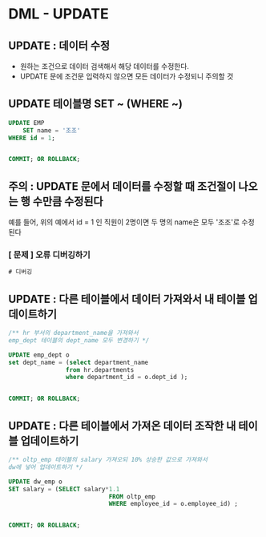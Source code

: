 # DML - UPDATE

## UPDATE : 데이터 수정

* 원하는 조건으로 데이터 검색해서 해당 데이터를 수정한다.
* UPDATE 문에 조건문 입력하지 않으면 모든 데이터가 수정되니 주의할 것

## UPDATE 테이블명 SET ~ \(WHERE ~\)

```sql
UPDATE EMP 
    SET name = '조조'
WHERE id = 1; 


COMMIT; OR ROLLBACK;
```

## 주의 : UPDATE 문에서 데이터를 수정할 때 조건절이 나오는 행 수만큼 수정된다

예를 들어, 위의 예에서 id = 1 인 직원이 2명이면 두 명의 name은 모두 '조조'로 수정된다

### \[ 문제 \] 오류 디버깅하기

```sql
# 디버깅
```

## UPDATE : 다른 테이블에서 데이터 가져와서 내 테이블 업데이트하기

```sql
/** hr 부서의 department_name을 가져와서 
emp_dept 테이블의 dept_name 모두 변경하기 */

UPDATE emp_dept o 
set dept_name = (select department_name 
                from hr.departments 
                where department_id = o.dept_id );


COMMIT; OR ROLLBACK;
```

## UPDATE : 다른 테이블에서 가져온 데이터 조작한  내 테이블 업데이트하기

```sql
/** oltp_emp 테이블의 salary 가져오되 10% 상승한 값으로 가져와서 
dw에 넣어 업데이트하기 */

UPDATE dw_emp o 
SET salary = (SELECT salary*1.1 
                            FROM oltp_emp 
                            WHERE employee_id = o.employee_id) ;


COMMIT; OR ROLLBACK;
```

